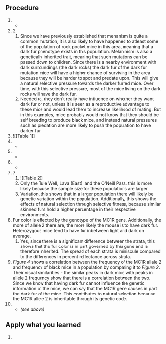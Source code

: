 



## Procedure
1. -
2. 2
	1. Since we have previously established that menanism is quite a common mutation, it is also likely to have happened to atleast some of the population of rock pocket mice in this area, meaning that a dark fur phenotype exists in this population. Melaninism is also a genetically inherited trait, meaning that such mutations can be passed down to children. Since there is a nearby environment with dark surroundings (the dark rocks) the dark fur of the dark fur mutation mice will have a higher chance of surviving in the area because they will be harder to spot and predate upon. This will give a natural selective pressure towards the darker furred mice. Over time, with this selective pressure, most of the mice living on the dark rocks will have the dark fur.
	2. Needed to, they don't really have influence on whether they want dark fur or not, unless it is seen as a reproductive advantage to these mice and would lead them to increase likelihood of mating. But in this examples, mice probably would not know that they should be self breeding to produce black mice, and instead natural pressures such as predation are more likely to push the population to have darker fur.
3. ![[Table 1]]
4. -
5. -
6. -
7. 7
	1. ![[Table 2]]
	2. Only the Tule Well, Lava (East), and the O'Neill Pass. this is more likely because the sample size for these populations are larger
	3. Variation, this shows that in a larger population there will likely be genetic variation within the population. Additionally, this shows the effects of natural selection through selective fitness, because similar skinned furs hold a higher percentage in their respective environments.
8. Fur color is effected by the genotype of the MC1R gene. Additionally, the more of allele 2 there are, the more likely the mouse is to have dark fur. Heterozygous mice tend to have fur inbetween light and dark on average.
	1. Yes, since there is a significant difference between the strata, this shows that the fur color is in part governed by this gene and is therefore inherited. The spread of each strata is miniscule compared to the differences in percent reflectance across strata.
9. *Figure 4* shows a correlation between the frequency of the MC1R allale 2 and frequency of black mice in a population by comparing it to *Figure 2*. Their visual similarities - the similar peaks in dark mice with peaks in allele 2 frequency show that there is a correlation between the two. Since we know that having dark fur cannot influence the genetic information of the mice, we can say that the MC1R gene causes in part the dark fur of the mice. This contributes to natural selection because the MC1R allele 2 is inheritable through its genetic code.
10. - *(see above)*

## Apply what you learned
1. 